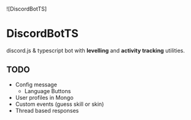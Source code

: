 ![DiscordBotTS]

# DiscordBotTS

discord.js & typescript bot with **levelling** and **activity tracking** utilities. 

## TODO
* Config message
    * Language Buttons
* User profiles in Mongo
* Custom events (guess skill or skin)
* Thread based responses